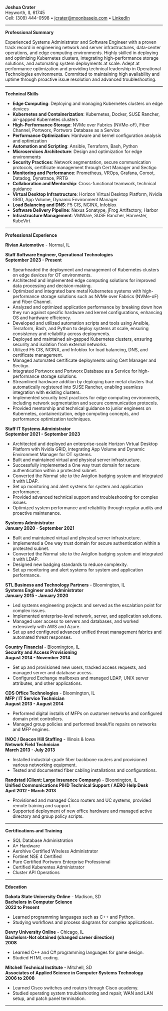 **Joshua Crater**  
Heyworth, IL 61745  
Cell: (309) 444-0598 • jcrater@moonbaseio.com • [LinkedIn](http://bit.ly/2lTHMoo)

---

**Professional Summary**

Experienced Systems Administrator and Software Engineer with a proven track record in engineering network and server infrastructures, data-center operations, and edge computing environments. Highly skilled in deploying and optimizing Kubernetes clusters, integrating high-performance storage solutions, and automating system deployments at scale. Adept at performance optimization and providing technical leadership in Operational Technologies environments. Committed to maintaining high availability and uptime through proactive issue resolution and advanced troubleshooting.

---

**Technical Skills**

- **Edge Computing**: Deploying and managing Kubernetes clusters on edge devices
- **Kubernetes and Containerization**: Kubernetes, Docker, SUSE Rancher, air-gapped Kubernetes clusters
- **High-Performance Storage**: NVMe over Fabrics (NVMe-oF), Fiber Channel, Portworx, Portworx Database as a Service
- **Performance Optimization**: Hardware and kernel configuration analysis and optimization
- **Automation and Scripting**: Ansible, Terraform, Bash, Python
- **Microservices Architecture**: Design and optimization for edge environments
- **Security Practices**: Network segmentation, secure communication protocols, certificate management through Cert Manager and Sectigo
- **Monitoring and Performance**: Prometheus, VROps, Grafana, Coroot, Datadog, Dynatrace, PRTG
- **Collaboration and Mentorship**: Cross-functional teamwork, technical guidance
- **Virtual Desktop Infrastructure**: Horizon Virtual Desktop Platform, Nvidia GRID, App Volume, Dynamic Environment Manager
- **Load Balancing and DNS**: F5 CIS, NGINX, Infoblox
- **Software Delivery Pipeline**: Nexus Sonatype, jFrog Artifactory, Harbor
- **Infrastructure Management**: VMWare, SUSE Rancher, Harvester, KubeVirt

---

**Professional Experience**

**Rivian Automotive** - Normal, IL  

**Staff Software Engineer, Operational Technologies**  
**September 2023 - Present**

- Spearheaded the deployment and management of Kubernetes clusters on edge devices for OT environments.
- Architected and implemented edge computing solutions for improved data processing and decision-making.
- Optimized and integrated bare metal Kubernetes systems with high-performance storage solutions such as NVMe over Fabrics (NVMe-oF) and Fiber Channel.
- Analyzed and optimized application performance by breaking down how they run against specific hardware and kernel configurations, enhancing OS and hardware efficiency.
- Developed and utilized automation scripts and tools using Ansible, Terraform, Bash, and Python to deploy systems at scale, ensuring consistency and reliability across deployments.
- Deployed and maintained air-gapped Kubernetes clusters, ensuring security and isolation from external networks.
- Utilized F5 CIS, NGINX, and Infoblox for load balancing, DNS, and certificate management.
- Managed automated certificate deployments using Cert Manager and Sectigo.
- Integrated Portworx and Portworx Database as a Service for high-performance storage solutions.
- Streamlined hardware addition by deploying bare metal clusters that automatically registered into SUSE Rancher, enabling seamless integration with existing clusters.
- Implemented security best practices for edge computing environments, including network segmentation and secure communication protocols.
- Provided mentorship and technical guidance to junior engineers on Kubernetes, containerization, edge computing concepts, and performance optimization techniques.

**Staff IT Systems Administrator**  
**September 2021 - September 2023**

- Architected and deployed an enterprise-scale Horizon Virtual Desktop Platform with Nvidia GRID, integrating App Volume and Dynamic Environment Manager for OT systems.
- Built and maintained virtual and physical server infrastructure.
- Successfully implemented a One way trust domain for secure authentication within a protected subnet.
- Converted the Normal site to the Avigilon badging system and integrated it with LDAP.
- Set up monitoring and alert systems for system and application performance.
- Provided advanced technical support and troubleshooting for complex issues.
- Optimized system performance and reliability through regular audits and proactive maintenance.

**Systems Administrator**  
**January 2020 - September 2021**

- Built and maintained virtual and physical server infrastructure.
- Implemented a One way trust domain for secure authentication within a protected subnet.
- Converted the Normal site to the Avigilon badging system and integrated it with LDAP.
- Designed new badging standards to reduce complexity.
- Set up monitoring and alert systems for system and application performance.

**STL Business and Technology Partners** - Bloomington, IL  
**Systems Engineer and Administrator**  
**January 2015 - January 2020**

- Led systems engineering projects and served as the escalation point for complex issues.
- Implemented enterprise-level network, server, and application solutions.
- Managed user access to servers and databases, and worked extensively with AWS and Azure.
- Set up and configured advanced unified threat management fabrics and automated threat responses.

**Country Financial** - Bloomington, IL  
**Security and Access Provisioning**  
**August 2014 - November 2014**

- Set up and provisioned new users, tracked access requests, and managed server and database access.
- Configured Exchange mailboxes and managed LDAP, UNIX server attributes, and other applications.

**CDS Office Technologies** - Bloomington, IL  
**MFP / IT Service Technician**  
**August 2013 - August 2014**

- Performed digital installs of MFPs on customer networks and configured domain print controllers.
- Managed group policies and performed break/fix repairs on networks and MFP engines.

**INOC / Beacon Hill Staffing** - Illinois & Iowa  
**Network Field Technician**  
**March 2013 - July 2013**

- Installed industrial-grade fiber backbone routers and provisioned various networking equipment.
- Tested and documented fiber cabling installations and configurations.

**Randstad (Client: Large Insurance Company)** - Bloomington, IL  
**Unified Communications PIHD Technical Support / AERO Help Desk**  
**April 2012 - March 2013**

- Provisioned and managed Cisco routers and UC systems, provided remote training and support.
- Supported deployment of new office hardware and managed active directory and group policy scripts.

---

**Certifications and Training**

- SQL Database Administration
- A+ Hardware
- Aerohive Certified Wireless Administrator
- Fortinet NSE 4 Certified
- Pure Certified Portworx Enterprise Professional
- Certified Kuberentes Administrator
- Cluster API Operations

---

**Education**

**Dakota State University Online** - Madison, SD  
**Bachelors in Computer Science**  
**2022 to Present**

- Learned programming languages such as C++ and Python.
- Studying workflows and process diagrams for complex applications.

**Devry University Online** - Chicago, IL  
**Bachelors-Not obtained (changed career direction)**  
**2008**

- Learned C++ and C# programming languages for game design.
- Studied HTML coding.

**Mitchell Technical Institute** - Mitchell, SD  
**Associates of Applied Science in Computer Systems Technology**  
**2006 to 2008**

- Learned Cisco switches and routers through Cisco academy.
- Studied operating system troubleshooting and repair, WAN and LAN setup, and patch panel termination.

---